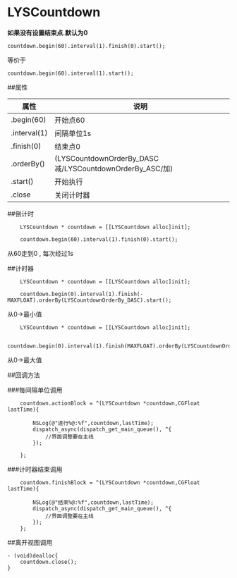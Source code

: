 # LYSCountdown

**如果没有设置结束点.默认为0**

```
countdown.begin(60).interval(1).finish(0).start();
```
等价于

```
countdown.begin(60).interval(1).start();
```

##属性

属性 | 说明
---|---
.begin(60) | 开始点60
.interval(1) | 间隔单位1s
.finish(0) |结束点0
.orderBy() | (LYSCountdownOrderBy_DASC减/LYSCountdownOrderBy_ASC/加)
.start() | 开始执行
.close | 关闭计时器



##倒计时


```
    LYSCountdown * countdown = [[LYSCountdown alloc]init];
    
    countdown.begin(60).interval(1).finish(0).start();
```
从60走到0 , 每次经过1s



##计时器


```
    LYSCountdown * countdown = [[LYSCountdown alloc]init];
    
    countdown.begin(0).interval(1).finish(-MAXFLOAT).orderBy(LYSCountdownOrderBy_DASC).start();
```
从0->最小值

```
    LYSCountdown * countdown = [[LYSCountdown alloc]init];
    
    countdown.begin(0).interval(1).finish(MAXFLOAT).orderBy(LYSCountdownOrderBy_ASC).start();
```
从0->最大值

##回调方法

###每间隔单位调用
```
    countdown.actionBlock = ^(LYSCountdown *countdown,CGFloat lastTime){
      
        NSLog(@"进行%@:%f",countdown,lastTime);
        dispatch_async(dispatch_get_main_queue(), ^{
            //界面调整要在主线
        });
        
    };
```

###计时器结束调用
``` 
    countdown.finishBlock = ^(LYSCountdown *countdown,CGFloat lastTime){
        
        NSLog(@"结束%@:%f",countdown,lastTime);
        dispatch_async(dispatch_get_main_queue(), ^{
            //界面调整要在主线
        });
    };
```

##离开视图调用
```
- (void)dealloc{
    countdown.close();
}
```


